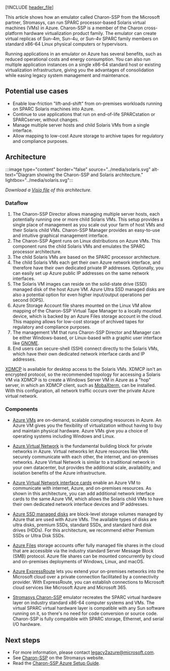 [!INCLUDE [header_file](../../../includes/sol-idea-header.md)]

This article shows how an emulator called Charon-SSP from the Microsoft partner, Stromasys, can run SPARC processor-based Solaris virtual machines (VMs) in Azure. Charon-SSP is a member of the Charon cross-platform hardware virtualization product family. The emulator can create virtual replicas of Sun-4m, Sun-4u, or Sun-4v SPARC family members on standard x86-64 Linux physical computers or hypervisors.

Running applications in an emulator on Azure has several benefits, such as reduced operational costs and energy consumption. You can also run multiple application instances on a single x86-64 standard host or existing virtualization infrastructure, giving you the advantages of consolidation while easing legacy system management and maintenance.

## Potential use cases

- Enable low-friction "lift-and-shift" from on-premises workloads running on SPARC Solaris machines into Azure.
- Continue to use applications that run on end-of-life SPARCstation or SPARCserver, without changes.
- Manage multiple server hosts and child Solaris VMs from a single interface.
- Allow mapping to low-cost Azure storage to archive tapes for regulatory and compliance purposes.

## Architecture

:::image type="content" border="false" source="../media/solaris.svg" alt-text="Diagram showing the Charon-SSP and Solaris architecture." lightbox="../media/solaris.svg":::

*Download a [Visio file](https://arch-center.azureedge.net/solaris-emulator-azure.vsdx) of this architecture.*

### Dataflow

1. The Charon-SSP Director allows managing multiple server hosts, each potentially running one or more child Solaris VMs. This setup provides a single place of management as you scale out your farm of host VMs and their Solaris child VMs. Charon-SSP Manager provides an easy-to-use and intuitive graphical management interface.
1. The Charon-SSP Agent runs on Linux distributions on Azure VMs. This component runs the child Solaris VMs and emulates the SPARC processor architecture.
1. The child Solaris VMs are based on the SPARC processor architecture.
1. The child Solaris VMs each get their own Azure network interface, and therefore have their own dedicated private IP addresses. Optionally, you can easily set up Azure public IP addresses on the same network interfaces.
1. The Solaris VM images can reside on the solid-state drive (SSD) managed disk of the host Azure VM. Azure Ultra SSD managed disks are also a potential option for even higher input/output operations per second (IOPS).
1. Azure Storage Account file shares mounted on the Linux VM allow mapping of the Charon-SSP Virtual Tape Manager to a locally mounted device, which is backed by an Azure Files storage account in the cloud. This mapping allows for low-cost storage of archived tapes for regulatory and compliance purposes.
1. The management VM that runs Charon-SSP Director and Manager can be either Windows-based, or Linux-based with a graphic user interface like [GNOME](https://www.gnome.org).
1. End users can secure-shell (SSH) connect directly to the Solaris VMs, which have their own dedicated network interface cards and IP addresses.

[XDMCP](https://wiki.ubuntu.com/xdmcp) is available for desktop access to the Solaris VMs. XDMCP isn't an encrypted protocol, so the recommended topology for accessing a Solaris VM via XDMCP is to create a Windows Server VM in Azure as a "hop" server, in which an XDMCP client, such as [MobaXterm](https://mobaxterm.mobatek.net), can be installed. With this configuration, all network traffic occurs over the private Azure virtual network.

### Components

- [Azure VMs](https://azure.microsoft.com/services/virtual-machines) are on-demand, scalable computing resources in Azure. An Azure VM gives you the flexibility of virtualization without having to buy and maintain physical hardware. Azure VMs give you a choice of operating systems including Windows and Linux.

- [Azure Virtual Network](/azure/virtual-network/virtual-networks-overview) is the fundamental building block for private networks in Azure. Virtual networks let Azure resources like VMs securely communicate with each other, the internet, and on-premises networks. Azure Virtual Network is similar to a traditional network in your own datacenter, but provides the additional scale, availability, and isolation benefits of the Azure infrastructure.

- [Azure Virtual Network interface cards](/azure/virtual-network/virtual-network-network-interface) enable an Azure VM to communicate with internet, Azure, and on-premises resources. As shown in this architecture, you can add additional network interface cards to the same Azure VM, which allows the Solaris child VMs to have their own dedicated network interface devices and IP addresses.

- [Azure SSD managed disks](/azure/virtual-machines/managed-disks-overview) are block-level storage volumes managed by Azure that are used with Azure VMs. The available types of disks are ultra disks, premium SSDs, standard SSDs, and standard hard disk drives (HDDs). For this architecture, we recommend either Premium SSDs or Ultra Disk SSDs.

- [Azure Files](/azure/storage/files/storage-files-introduction) storage accounts offer fully managed file shares in the cloud that are accessible via the industry standard Server Message Block (SMB) protocol. Azure file shares can be mounted concurrently by cloud and on-premises deployments of Windows, Linux, and macOS.

- [Azure ExpressRoute](/azure/expressroute/expressroute-introduction) lets you extend your on-premises networks into the Microsoft cloud over a private connection facilitated by a connectivity provider. With ExpressRoute, you can establish connections to Microsoft cloud services like Microsoft Azure and Microsoft 365.

- [Stromasys Charon-SSP](https://www.stromasys.com/solutions/charon-ssp) emulator recreates the SPARC virtual hardware layer on industry standard x86-64 computer systems and VMs. The virtual SPARC virtual hardware layer is compatible with any Sun software running on it, so there's no need for code conversion or source code. Charon-SSP is fully compatible with SPARC storage, Ethernet, and serial I/O hardware.

## Next steps

- For more information, please contact [legacy2azure@microsoft.com](mailto:legacy2azure@microsoft.com).
- See [Charon-SSP](https://www.stromasys.com/solution/charon-ssp-sun-sparc-virtualization/) on the Stromasys website.
- Read the [Charon-SSP Azure Setup Guide](https://stromasys.atlassian.net/wiki/spaces/KBP/pages/814121242/CHARON-SSP+for+Azure+Cloud).
